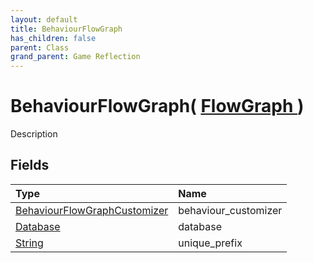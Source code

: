 ```yaml
---
layout: default
title: BehaviourFlowGraph
has_children: false
parent: Class
grand_parent: Game Reflection
---
```

# BehaviourFlowGraph( [ FlowGraph ](/docs/game-reflection/classes/flow_graph) )
Description 

## Fields

| Type | Name |
|:-------------|:--------------|
| [BehaviourFlowGraphCustomizer](/docs/game-reflection/classes/behaviour_flow_graph_customizer) | behaviour_customizer |
| [Database](/docs/game-reflection/components/database) | database |
| [String](/docs/game-reflection/components/string) | unique_prefix |

